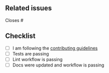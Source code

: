 <!--
Thanks for making a pull request to JSOSuite.jl.
We have added this PR template to help you help us.
Make sure to read the contributing guidelines and abide to the code of conduct.
See the comments below, fill the required fields, and check the items.
-->

## Related issues

<!-- We normally work with (i) create issue; (ii) discussion if necessary; (iii) create PR. So, at least one of the following should be true:-->

<!-- Option 1, this closes an existing issue. Fill the number below-->
Closes #

<!-- Option 2, this is a small fix that arguably won't need an issue. Uncomment below -->
<!--
There is no related issue.
-->

## Checklist

<!-- mark true if NA -->
<!-- leave PR as draft until all is checked -->
- [ ] I am following the [contributing guidelines](https://github.com/JuliaSmoothOptimizers/JSOSuite.jl/blob/main/docs/src/90-contributing.md)
- [ ] Tests are passing
- [ ] Lint workflow is passing
- [ ] Docs were updated and workflow is passing
<!-- - [ ] [CHANGELOG.md](https://github.com/JuliaSmoothOptimizers/JSOSuite.jl/blob/main/CHANGELOG.md) was updated -->
